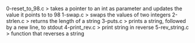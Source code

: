 0-reset_to_98.c >  takes a pointer to an int as parameter and updates the value it points to to 98
1-swap.c > swaps the values of two integers
2-strlen.c > returns the length of a string
3-puts.c > prints a string, followed by a new line, to stdout
4-print_rev.c > print string in reverse
5-rev_string.c > function that reverses a string


